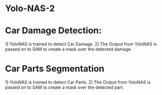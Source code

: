 # Yolo-NAS-2

# Car Damage Detection:
1] YoloNAS is trained to detect Car Damage.
2] The Output from YoloNAS is passed on to SAM to create a mask over the detected damage.


# Car Parts Segmentation
1] YoloNAS is trained to detect Car Parts.
2] The Output from YoloNAS is passed on to SAM to create a mask over the detected part.
